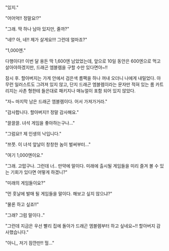"있지." 

"어어억!! 정말요!?" 

"그래. 딱 하나 남아 있지만, 줄까?" 

"네!? 아, 네!! 제가 살게요!!! 그런데 얼마죠?" 

"1,000엔." 

다행이다!! 이번 달 용돈 딱 1,600엔 남았었는데, 앞으로 10일 동안은 600엔으로 먹고 살아야하겠지만, 드래곤 엠블렘을 구할 수만 있다면야~!! 

잠시 후. 할아버지는 가게 안에서 검은색 롬팩을 하나 꺼내 오더니 나에게 내밀었다. 
아무런 일러스트도 그려져 있지 않고, 단지 드래곤 엠블렘이라는 문자만 적혀 있는 롬 카트리지는 사촌 형한테 들은대로 패키지나 매뉴얼이 포함 되어 있지 않았다. 

"자~ 마지막 남은 드래곤 엠블렘이다. 어서 가져가거라." 

"감사합니다. 할아버지!! 정말 감사해요." 

"끌끌끌. 녀석 게임을 좋아하는구나..." 

"그럼요!! 제 인생의 낙입니다." 

"쯔쯧. 이 녀석 앞날이 창창한 놈이 벌써부터..." 

"여기 1,000엔이요." 

"그래. 고맙구나. 그런데 너.. 만약에 말이다. 미래에 출시될 게임들을 미리 즐겨 볼 수 있는 기회가 있다면 어떻게 하겠니?" 

"미래의 게임들이요?" 

"먼 훗날에 발매 될 게임들을 말이다. 해보고 싶지 않으냐?" 

"물론 하고 싶죠!!" 

"그래? 그럼 말이다.." 

"그런데 지금은 우선 빨리 집에 돌아가 드래곤 엠블렘부터 하고 싶네요~!! 할아버지 감사했습니다." 

"아니,, 저기 잠깐만!! 헐..." 